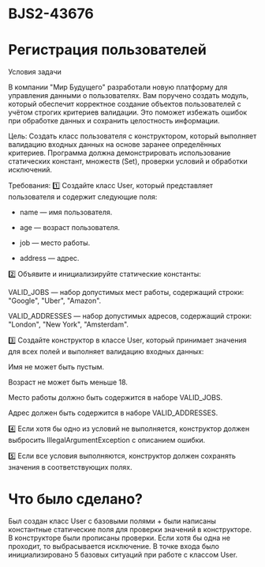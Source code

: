 # BJS2-43676

# Регистрация пользователей

Условия задачи

В компании "Мир Будущего" разработали новую платформу для управления данными о пользователях. Вам поручено создать модуль, который обеспечит корректное создание объектов пользователей с учётом строгих критериев валидации. Это поможет избежать ошибок при обработке данных и сохранить целостность информации.

Цель:
Создать класс пользователя с конструктором, который выполняет валидацию входных данных на основе заранее определённых критериев. Программа должна демонстрировать использование статических констант, множеств (Set), проверки условий и обработки исключений.

Требования:
1️⃣ Создайте класс User, который представляет пользователя и содержит следующие поля:

- name — имя пользователя.

- age — возраст пользователя.

- job — место работы.

- address — адрес.

2️⃣ Объявите и инициализируйте статические константы: 

VALID_JOBS — набор допустимых мест работы, содержащий строки: "Google", "Uber", "Amazon".

VALID_ADDRESSES — набор допустимых адресов, содержащий строки: "London", "New York", "Amsterdam".

3️⃣ Создайте конструктор в классе User, который принимает значения для всех полей и выполняет валидацию входных данных:

Имя не может быть пустым.

Возраст не может быть меньше 18.

Место работы должно быть содержится в наборе VALID_JOBS.

Адрес должен быть содержится в наборе VALID_ADDRESSES.

4️⃣ Если хотя бы одно из условий не выполняется, конструктор должен выбросить IllegalArgumentException с описанием ошибки.

5️⃣ Если все условия выполняются, конструктор должен сохранять значения в соответствующих полях.

# Что было сделано?

Был создан класс User с базовыми полями + были написаны константные статические поля для проверки значений в конструкторе.
В конструкторе были прописаны проверки. Если хотя бы одна не проходит, то выбрасывается исключение.
В точке входа было инициализировано 5 базовых ситуаций при работе с классом User.